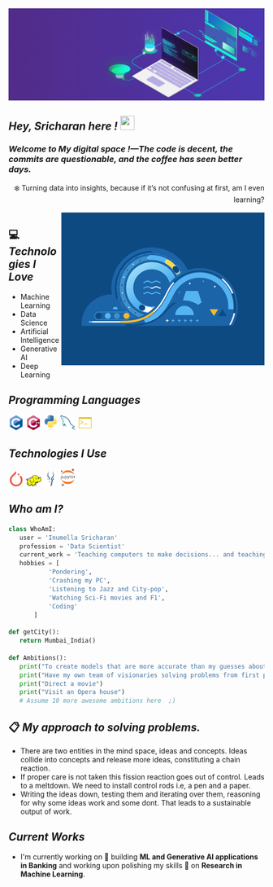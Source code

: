 <img src = 'git_intro_pc.gif' alt = 'pc-gif' align='center'/>

## ***Hey, Sricharan here !  <img src="https://media.giphy.com/media/hvRJCLFzcasrR4ia7z/giphy.gif" width="28px" height="28px">***

### ***Welcome to My digital space !—The code is decent, the commits are questionable, and the coffee has seen better days.***

<div style="text-align: right"> ❄️ Turning data into insights, because if it’s not confusing at first, am I even learning?</div><br>

<img src = 'git_intro_3.gif' alt = 'intro-gif' width="400px" height="300px" align='right'/>

## :computer: ***Technologies I Love***

* Machine Learning
* Data Science
* Artificial Intelligence
* Generative AI
* Deep Learning

## ***Programming Languages***
<img src = 'https://github.com/inumella-sricharan/inumella-sricharan/blob/main/c-original.svg' width='30'/> <img src = 'https://github.com/inumella-sricharan/inumella-sricharan/blob/main/cpp.svg' width='30'/> <img src = 'https://github.com/inumella-sricharan/inumella-sricharan/blob/main/python.svg' height='30'/>  <img src = 'https://github.com/inumella-sricharan/inumella-sricharan/blob/main/sql.svg' width='30'/> <img src = 'https://github.com/inumella-sricharan/inumella-sricharan/blob/main/shell-svgrepo-com.svg' width='30'/>
 
## ***Technologies I Use***
<img src = 'https://github.com/inumella-sricharan/inumella-sricharan/blob/main/pytorch-icon.svg' width='30'/> <img src = 'https://github.com/inumella-sricharan/inumella-sricharan/blob/main/hadoop.svg' width='30'/> <img src = 'https://github.com/inumella-sricharan/inumella-sricharan/blob/main/impala-svgrepo-com.svg' height='30'/>  <img src = 'https://github.com/inumella-sricharan/inumella-sricharan/blob/main/Jupyter_logo.svg' width='30'/> 
 
 ## ***Who am I?***
 ```python
 class WhoAmI:
	user = 'Inumella Sricharan'
	profession = 'Data Scientist'
	current_work = 'Teaching computers to make decisions... and teaching myself to make sense of the decisions they just made.'
	hobbies = [
			'Pondering',
			'Crashing my PC',
			'Listening to Jazz and City-pop',
			'Watching Sci-Fi movies and F1',
			'Coding'
		]

def getCity():
	return Mumbai_India()

def Ambitions():
	print("To create models that are more accurate than my guesses about the weather.")
	print("Have my own team of visionaries solving problems from first principles and with elegance.")
	print("Direct a movie")
	print("Visit an Opera house")
	# Assume 10 more awesome ambitions here  ;)

 ```
## 📋 ***My approach to solving problems.***
* There are two entities in the mind space, ideas and concepts. Ideas collide into concepts and release more ideas, constituting a chain reaction.
* If proper care is not taken this fission reaction goes out of control. Leads to a meltdown. We need to install control rods i.e, a pen and a paper.
* Writing the ideas down, testing them and iterating over them, reasoning for why some ideas work and some dont. That leads to a sustainable output of work.

 
## ***Current Works***
 * I'm currently working on 🔭 building **ML and Generative AI applications in Banking** and working upon polishing my skills 🌱 on **Research in Machine Learning**.
